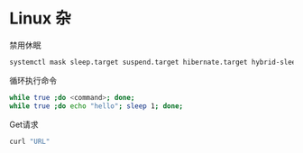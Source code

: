 # Linux 杂

禁用休眠

```bash
systemctl mask sleep.target suspend.target hibernate.target hybrid-sleep.target
```

循环执行命令

```bash
while true ;do <command>; done;
while true ;do echo "hello"; sleep 1; done;
```

Get请求

```bash
curl "URL"
```
